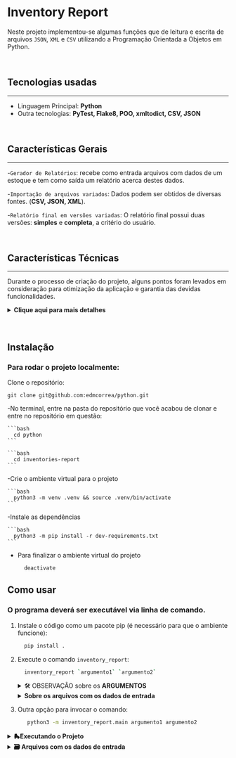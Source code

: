# Inventory Report

  Neste projeto implementou-se algumas funções que de leitura e escrita de arquivos `JSON`, `XML` e `CSV` utilizando a Programação Orientada a Objetos em Python.

<br>

## Tecnologias usadas
---

- Linguagem Principal: **Python**
- Outra tecnologias: **PyTest, Flake8, POO, xmltodict, CSV, JSON**

<br>

## Características Gerais
---

-`Gerador de Relatórios`: recebe como entrada arquivos com dados de um estoque e tem como saída um relatório acerca destes dados.

-`Importação de arquivos variados`: Dados podem ser obtidos de diversas fontes. (**CSV, JSON, XML**).


-`Relatório final em versões variadas`: O relatório final possui duas versões: **simples** e **completa**, a critério do usuário.

<br>

## Características Técnicas
---

Durante o processo de criação do projeto, alguns pontos foram levados em consideração para otimização da aplicação e garantia das devidas funcionalidades.

<details>
  <summary><strong>Clique aqui para mais detalhes</strong></summary><br />

  -`Padrões de Projeto`: Foram aplicados os conceitos de **padrões de projeto e POO**.

  -`Implementação de Testes`: Durante o desenvolvimento do projeto, foram criados testes unitários para garantia das devidas funcionalidades da aplicação.

  -`Linter`: Utilizado através do Flake8, para garantia das boas práticas de código e legibilidade / manutenção.
  Exemplo de entrada em **CSV**

  <details>
    <summary><strong>🛠 Testes</strong></summary><br />

    Para executar os testes certifique-se de que você está com o ambiente virtual ativado

    <strong>Executar os testes</strong>

    ```bash
    $ python3 -m pytest
    ```

    Caso precise executar apenas um arquivo de testes basta executar o comando:

    ```bash
    python3 -m pytest tests/nomedoarquivo.py
    ```
  </details>
  
</details>
<br>
<br>


## Instalação
 ### Para rodar o projeto localmente:

  Clone o repositório:

    git clone git@github.com:edmcorrea/python.git

  -No terminal, entre na pasta do repositório que você acabou de clonar e entre no repositório em questão:

    ```bash
      cd python
    ```

    ```bash
      cd inventories-report
    ```

  -Crie o ambiente virtual para o projeto

    ```bash
      python3 -m venv .venv && source .venv/bin/activate
    ```

  -Instale as dependências

    ```bash
      python3 -m pip install -r dev-requirements.txt
    ```

  - Para finalizar o ambiente virtual do projeto

    ```bash
      deactivate
    ```

    
## Como usar

  ### O programa deverá ser executável via linha de comando.

  1. Instale o código como um pacote pip (é necessário para que o ambiente funcione):

      ```bash
        pip install .
      ```

  2. Execute o comando `inventory_report`:

      ```bash
        inventory_report `argumento1` `argumento2`
      ```

      <details>
        <summary>🛠 OBSERVAÇÃO sobre os <strong>ARGUMENTOS</strong></summary><br />

        - **argumento1** deve receber o caminho de um arquivo a ser importado. O arquivo pode ser um `csv`, `json` ou `xml`.

        - **argumento2** pode receber duas strings: `simples` ou `completo`, cada uma gerando o respectivo relatório.
      </details>

      <details>
        <summary><strong>Sobre os arquivos com os dados de entrada</strong></summary><br />
        <details>
          <summary><strong>Exemplo de entrada em CSV</strong></summary><br />
          ```CSV
            id,nome_do_produto,nome_da_empresa,data_de_fabricacao,data_de_validade,numero_de_serie,instrucoes_de_armazenamento
            1,cadeira,Target Corporation,2021-02-18,2025-09-17,CR25,empilhadas
            2,mesa,"Galena Madeira, Inc.",2022-12-06,2026-12-25,FR29,desmontadas
            3,abajur,Keen Iluminação,2019-12-22,2025-11-07,CZ09,em caixas
          ```
        </details>

        <details>
          <summary><strong>Exemplo de entrada em JSON</strong></summary><br />
          ```json
          [
            {
              "id":1,
              "nome_do_produto":"Borracha",
              "nome_da_empresa":"Papelaria Solar",
              "data_de_fabricacao":"2021-07-04",
              "data_de_validade":"2029-02-09",
              "numero_de_serie":"FR48",
              "instrucoes_de_armazenamento":"Ao abrigo de luz solar"
            }
          ]
          ```
        </details>

        <details>
          <summary><strong>Exemplo de entrada em XML</strong></summary><br />
          ```xml
          <?xml version='1.0' encoding='UTF-8'?>
          <dataset>
            <record>
              <id>1</id>
              <nome_do_produto>Microfone</nome_do_produto>
              <nome_da_empresa>Tecno Uau LTDA</nome_da_empresa>
              <data_de_fabricacao>2021-10-27</data_de_fabricacao>
              <data_de_validade>2032-08-31</data_de_validade>
              <numero_de_serie>MT08</numero_de_serie>
              <instrucoes_de_armazenamento>Longe de fonte de calor</instrucoes_de_armazenamento>
            </record>
          </dataset>
          ```
        </details>
      </details>

  3. Outra opção para invocar o comando:

      ```bash
         python3 -m inventory_report.main argumento1 argumento2
      ```
     
<details>
  <summary><strong>🛼Executando o Projeto</strong></summary>
  Após implementar o requisito bônus, seu programa deverá ser executável <strong>via linha de comando</strong>.
  
  O comando a ser executado será `inventory_report`. Para que ele funcione em seu ambiente é preciso antes instalar o próprio código como um pacote pip:
  <code>pip install .</code>

  Agora você poderá chamar o comando `inventory_report` passando seus argumentos:
  
  <code>inventory_report `argumento1` `argumento2`</code>

  - **argumento1** deve receber o caminho de um arquivo a ser importado. O arquivo pode ser um `csv`, `json` ou `xml`.

  - **argumento2** pode receber duas strings: `simples` ou `completo`, cada uma gerando o respectivo relatório.
  
  Outra opção é invocar o comando assim:

  <code>python3 -m inventory_report.main argumento1 argumento2</code>

</details>

<details>
  <summary><strong>🗃️ Arquivos com os dados de entrada</strong></summary><br />
  Três formatos de importação estão disponíveis no diretório <code>data</code> dentro do diretório <code>inventory_report</code>. Confira o exemplo de formato eles:
  
  <strong>Arquivos CSV</strong>
  Os arquivos **CSV** são separados por vírgula, como no exemplo abaixo:

```CSV
id,nome_do_produto,nome_da_empresa,data_de_fabricacao,data_de_validade,numero_de_serie,instrucoes_de_armazenamento
1,cadeira,Target Corporation,2021-02-18,2025-09-17,CR25,empilhadas
2,mesa,"Galena Madeira, Inc.",2022-12-06,2026-12-25,FR29,desmontadas
3,abajur,Keen Iluminação,2019-12-22,2025-11-07,CZ09,em caixas
```

<strong>Arquivos JSON</strong>
Os arquivos JSON seguem o seguinte modelo:

```json
[
  {
    "id":1,
    "nome_do_produto":"Borracha",
    "nome_da_empresa":"Papelaria Solar",
    "data_de_fabricacao":"2021-07-04",
    "data_de_validade":"2029-02-09",
    "numero_de_serie":"FR48",
    "instrucoes_de_armazenamento":"Ao abrigo de luz solar"
  }
]
```

<strong>Arquivos XML</strong>
Os arquivos **XML** seguem o seguinte modelo:

```xml
<?xml version='1.0' encoding='UTF-8'?>
<dataset>
  <record>
    <id>1</id>
    <nome_do_produto>Microfone</nome_do_produto>
    <nome_da_empresa>Tecno Uau LTDA</nome_da_empresa>
    <data_de_fabricacao>2021-10-27</data_de_fabricacao>
    <data_de_validade>2032-08-31</data_de_validade>
    <numero_de_serie>MT08</numero_de_serie>
    <instrucoes_de_armazenamento>Longe de fonte de calor</instrucoes_de_armazenamento>
  </record>
</dataset>
```
</details>